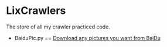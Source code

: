 # LixCrawlers
The store of all my crawler practiced code.

- BaiduPic.py  == [Download any pictures you want from BaiDu](BaiduPic.py)
